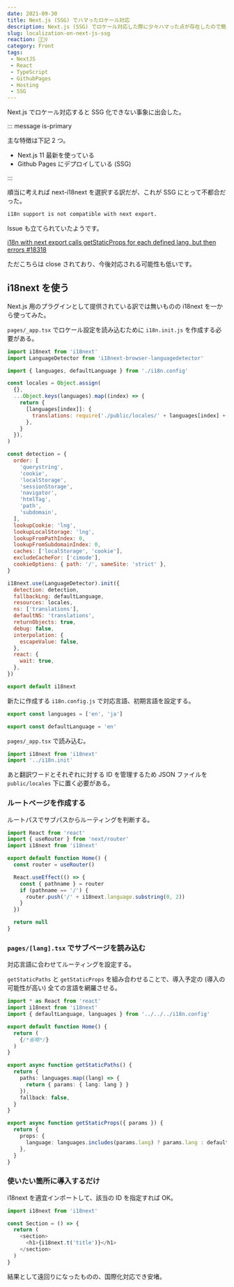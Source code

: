```yaml
---
date: 2021-09-30
title: Next.js (SSG) でハマったロケール対応
description: Next.js (SSG) でロケール対応した際に少々ハマった点が存在したので簡単に書かせていただいた。
slug: localization-on-next-js-ssg
reaction: 🏌🏻‍♀️
category: Front
tags: 
 - NextJS
 - React
 - TypeScript
 - GithubPages
 - Hosting
 - SSG
---
```


Next.js でロケール対応すると SSG 化できない事象に出会した。

::: message is-primary

主な特徴は下記 2 つ。

- Next.js 11 最新を使っている
- Github Pages にデプロイしている (SSG)

:::

順当に考えれば next-i18next を選択する訳だが、これが SSG にとって不都合だった。

```bash
i18n support is not compatible with next export.
```

Issue も立てられていたようです。

[i18n with next export calls getStaticProps for each defined lang, but then errors #18318](https://github.com/vercel/next.js/issues/18318)

ただこちらは close されており、今後対応される可能性も低いです。

## i18next を使う

Next.js 用のプラグインとして提供されている訳では無いものの i18next を一から使ってみた。

`pages/_app.tsx` でロケール設定を読み込むために `i18n.init.js` を作成する必要がある。

```js
import i18next from 'i18next'
import LanguageDetector from 'i18next-browser-languagedetector'

import { languages, defaultLanguage } from './i18n.config'

const locales = Object.assign(
  {},
  ...Object.keys(languages).map((index) => {
    return {
      [languages[index]]: {
        translations: require('./public/locales/' + languages[index] + '/common.json'),
      },
    }
  }),
)

const detection = {
  order: [
    'querystring',
    'cookie',
    'localStorage',
    'sessionStorage',
    'navigator',
    'htmlTag',
    'path',
    'subdomain',
  ],
  lookupCookie: 'lng',
  lookupLocalStorage: 'lng',
  lookupFromPathIndex: 0,
  lookupFromSubdomainIndex: 0,
  caches: ['localStorage', 'cookie'],
  excludeCacheFor: ['cimode'],
  cookieOptions: { path: '/', sameSite: 'strict' },
}

i18next.use(LanguageDetector).init({
  detection: detection,
  fallbackLng: defaultLanguage,
  resources: locales,
  ns: ['translations'],
  defaultNS: 'translations',
  returnObjects: true,
  debug: false,
  interpolation: {
    escapeValue: false,
  },
  react: {
    wait: true,
  },
})

export default i18next
```

新たに作成する `i18n.config.js` で対応言語、初期言語を設定する。

```js
export const languages = ['en', 'ja']

export const defaultLanguage = 'en'
```

`pages/_app.tsx` で読み込む。

```ts
import i18next from 'i18next'
import '../i18n.init'
```

あと翻訳ワードとそれぞれに対する ID を管理するため JSON ファイルを `public/locales` 下に置く必要がある。

### ルートページを作成する

ルートパスでサブパスからルーティングを判断する。

```ts
import React from 'react'
import { useRouter } from 'next/router'
import i18next from 'i18next'

export default function Home() {
  const router = useRouter()

  React.useEffect(() => {
    const { pathname } = router
    if (pathname == '/') {
      router.push('/' + i18next.language.substring(0, 2))
    }
  })

  return null
}
```

### `pages/[lang].tsx` でサブページを読み込む

対応言語に合わせてルーティングを設定する。

`getStaticPaths` と `getStaticProps` を組み合わせることで、導入予定の (導入の可能性が高い) 全ての言語を網羅させる。

```ts
import * as React from 'react'
import i18next from 'i18next'
import { defaultLanguage, languages } from '../../../i18n.config'

export default function Home() {
  return (
    {/*省略*/}
  )
}

export async function getStaticPaths() {
  return {
    paths: languages.map((lang) => {
      return { params: { lang: lang } }
    }),
    fallback: false,
  }
}

export async function getStaticProps({ params }) {
  return {
    props: {
      language: languages.includes(params.lang) ? params.lang : defaultLanguage,
    },
  }
}
```

### 使いたい箇所に導入するだけ

i18next を適宜インポートして、該当の ID を指定すれば OK。

```ts
import i18next from 'i18next'

const Section = () => {
  return (
    <section>
      <h1>{i18next.t('title')}</h1>
    </section>
  )
}
```

結果として遠回りになったものの、国際化対応でき安堵。
